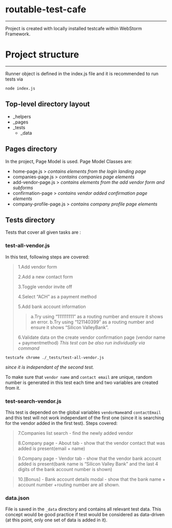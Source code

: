 # routable-test-cafe
---
Project is created with locally installed testcafe within WebStorm Framework.

# Project structure 
---
Runner object is defined in the index.js file and it is recommended to run tests via 

```
node index.js
```

## Top-level directory layout
* _helpers
 * _pages
 * _tests
   * _data

## Pages directory
In the project, Page Model is used. Page Model Classes are:
- home-page.js > *contains elements from the login landing page*
- companies-page.js > *contains companies page elements*
- add-vendor-page.js > *contains elements from the add vendor form and subforms*
- confirmation-page > *contains vendor added confirmation page elements*
- company-profile-page.js > *contains company profile page elements*

## Tests directory
Tests that cover all given tasks are :
### test-all-vendor.js
In this test, following steps are covered:
> 1.Add vendor form
>
> 2.Add a new contact form
>
> 3.Toggle vendor invite off
>
> 4.Select “ACH” as a payment method
>
> 5.Add bank account information
> >a.Try using “111111111” as a routing number and ensure it shows an error.
>> b.Try using “121140399” as a routing number and ensure it shows “Silicon ValleyBank”.
>
> 6.Validate data on the create vendor confirmation page (vendor name + paymentmethod)
*This test can be also run individually via command*

```
testcafe chrome ./_tests/test-all-vendor.js
```
*since it is independant of the second test.*

To make sure that `vendor name` and `contact email` are unique, random number is generated in this test each time and two variables are created from it.


### test-search-vendor.js
This test is depended on the global variables `vendorName`and `contactEmail` and this test will not work independant of the first one (since it is searching for the vendor added in the first test).
Steps covered:
> 7.Companies list search - find the newly added vendor
>
> 8.Company page - About tab - show that the vendor contact that was added is present(email + name)

> 9.Company page - Vendor tab - show that the vendor bank account added is present(bank name is “Silicon Valley Bank” and the last 4 digits of the bank account number is shown)

> 10.[Bonus] - Bank account details modal - show that the bank name + account number +routing number are all shown.

### data.json
File is saved in the `_data` directory and contains all relevant test data. 
This concept would be good practice if test would be considered as data-driven (at this point, only one set of data is added in it).
 
